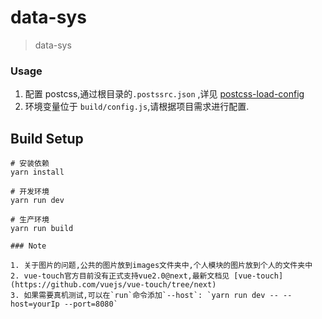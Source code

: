 
# data-sys

> data-sys


### Usage    

1. 配置 postcss,通过根目录的`.postssrc.json` ,详见 [postcss-load-config](https://github.com/michael-ciniawsky/postcss-load-config#postcssrc)
2. 环境变量位于 `build/config.js`,请根据项目需求进行配置. 

## Build Setup

``` 
# 安装依赖
yarn install 

# 开发环境
yarn run dev

# 生产环境
yarn run build

### Note   

1. 关于图片的问题,公共的图片放到images文件夹中,个人模块的图片放到个人的文件夹中  
2. vue-touch官方目前没有正式支持vue2.0@next,最新文档见 [vue-touch](https://github.com/vuejs/vue-touch/tree/next)
3. 如果需要真机测试,可以在`run`命令添加`--host`: `yarn run dev -- --host=yourIp --port=8080`